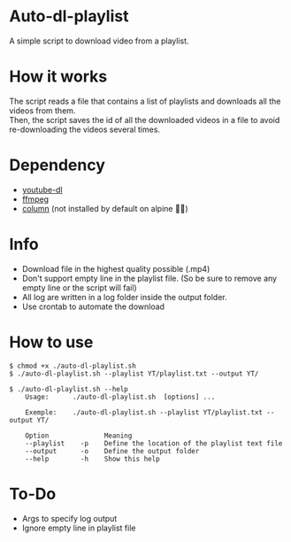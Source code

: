 # Auto-dl-playlist

A simple script to download video from a playlist. 

# How it works
The script reads a file that contains a list of playlists and downloads all the videos from them. <br>
Then, the script saves the id of all the downloaded videos in a file to avoid re-downloading the videos several times.

# Dependency
- [youtube-dl](https://github.com/ytdl-org/youtube-dl/) 
- [ffmpeg](https://github.com/FFmpeg/FFmpeg)
- [column](https://command-not-found.com/column) (not installed by default on alpine 🤷‍♂️)

# Info
- Download file in the highest quality possible (.mp4)
- Don't support empty line in the playlist file. (So be sure to remove any empty line or the script will fail)
- All log are written in a log folder inside the output folder.
- Use crontab to automate the download

# How to use
```
$ chmod +x ./auto-dl-playlist.sh
$ ./auto-dl-playlist.sh --playlist YT/playlist.txt --output YT/

$ ./auto-dl-playlist.sh --help
    Usage:      ./auto-dl-playlist.sh  [options] ...

    Exemple:    ./auto-dl-playlist.sh --playlist YT/playlist.txt --output YT/

    Option              Meaning
    --playlist    -p    Define the location of the playlist text file
    --output      -o    Define the output folder
    --help        -h    Show this help
```

# To-Do
- Args to specify log output
- Ignore empty line in playlist file
